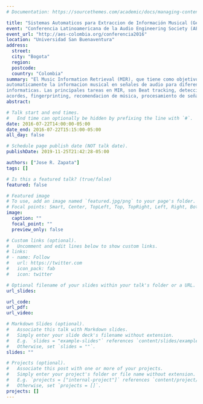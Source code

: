 ```yaml
---
# Documentation: https://sourcethemes.com/academic/docs/managing-content/

title: "Sistemas Automaticos para Extraccion de Información Musical (Generalidades y Aplicaciones)"
event: "Conferencia Latinoamericana de la Audio Engineering Society (AES) "
event_url: "http://aes-colombia.org/conferencia2016"
location: "Universidad San Buenaventura"
address:
  street:
  city: "Bogota"
  region:
  postcode:
  country: "Colombia"
summary: "El Music Information Retrieval (MIR), que tiene como objetivo extraer, analizar y procesar
automaticamente la informacion musical en señales de audio para diferentes aplicaciones musicales e
informaticas. Las principales tareas en MIR, son Beat tracking, deteccion de melodia, deteccion de
acordes, fingerprinting, recomendacion de música, procesamiento de señales de audio, entre otras aplicaciones"
abstract:

# Talk start and end times.
#   End time can optionally be hidden by prefixing the line with `#`.
date: 2016-07-22T14:00:00-05:00
date_end: 2016-07-22T15:15:00-05:00
all_day: false

# Schedule page publish date (NOT talk date).
publishDate: 2019-11-25T21:42:28-05:00

authors: ["Jose R. Zapata"]
tags: []

# Is this a featured talk? (true/false)
featured: false

# Featured image
# To use, add an image named `featured.jpg/png` to your page's folder. 
# Focal points: Smart, Center, TopLeft, Top, TopRight, Left, Right, BottomLeft, Bottom, BottomRight.
image:
  caption: ""
  focal_point: ""
  preview_only: false

# Custom links (optional).
#   Uncomment and edit lines below to show custom links.
# links:
# - name: Follow
#   url: https://twitter.com
#   icon_pack: fab
#   icon: twitter

# Optional filename of your slides within your talk's folder or a URL.
url_slides:

url_code:
url_pdf:
url_video:

# Markdown Slides (optional).
#   Associate this talk with Markdown slides.
#   Simply enter your slide deck's filename without extension.
#   E.g. `slides = "example-slides"` references `content/slides/example-slides.md`.
#   Otherwise, set `slides = ""`.
slides: ""

# Projects (optional).
#   Associate this post with one or more of your projects.
#   Simply enter your project's folder or file name without extension.
#   E.g. `projects = ["internal-project"]` references `content/project/deep-learning/index.md`.
#   Otherwise, set `projects = []`.
projects: []
---
```

